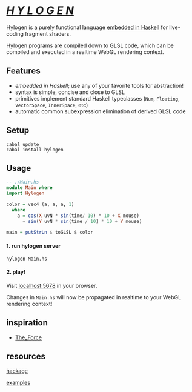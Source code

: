 # [*H Y L O G E N*](https://hylogen.com)

Hylogen is a purely functional language [embedded in Haskell](https://wiki.haskell.org/Embedded_domain_specific_language) for live-coding fragment shaders.

Hylogen programs are compiled down to GLSL code, which can be compiled and executed in a realtime WebGL rendering context.

## Features

- *embedded in Haskell*; use any of your favorite tools for abstraction!
- syntax is simple, concise and close to GLSL
- primitives implement standard Haskell typeclasses (`Num`, `Floating`, `VectorSpace`, `InnerSpace`, etc)
- automatic common subexpression elimination of derived GLSL code

## Setup
```
cabal update
cabal install hylogen
```

## Usage

```haskell
-- ./Main.hs
module Main where
import Hylogen

color = vec4 (a, a, a, 1)
  where
    a = cos(X uvN * sin(time/ 10) * 10 + X mouse)
      + sin(Y uvN * sin(time / 10) * 10 + Y mouse)

main = putStrLn $ toGLSL $ color
```

#### 1. run hylogen server

```
hylogen Main.hs
```

#### 2. play!
Visit [localhost:5678](http://localhost:5678) in your browser.

Changes in `Main.hs` will now be propagated in realtime to your WebGL rendering context!

## inspiration
- [The_Force](https://github.com/shawnlawson/The_Force)

## resources
[hackage](https://hackage.haskell.org/package/hylogen)

[examples](https://github.com/sleexyz/hylogen-yay)
